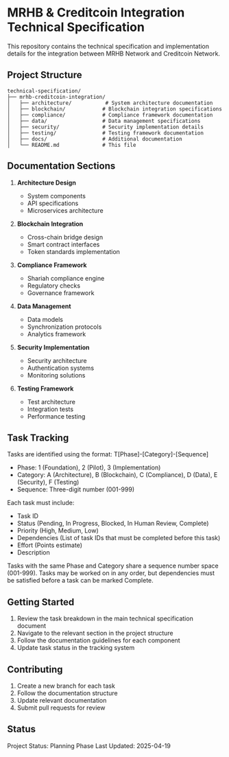 # MRHB & Creditcoin Integration Technical Specification

This repository contains the technical specification and implementation details for the integration between MRHB Network and Creditcoin Network.

## Project Structure

```
technical-specification/
├── mrhb-creditcoin-integration/
│   ├── architecture/           # System architecture documentation
│   ├── blockchain/            # Blockchain integration specifications
│   ├── compliance/            # Compliance framework documentation
│   ├── data/                  # Data management specifications
│   ├── security/              # Security implementation details
│   ├── testing/               # Testing framework documentation
│   ├── docs/                  # Additional documentation
│   └── README.md              # This file
```

## Documentation Sections

1. **Architecture Design**
   - System components
   - API specifications
   - Microservices architecture

2. **Blockchain Integration**
   - Cross-chain bridge design
   - Smart contract interfaces
   - Token standards implementation

3. **Compliance Framework**
   - Shariah compliance engine
   - Regulatory checks
   - Governance framework

4. **Data Management**
   - Data models
   - Synchronization protocols
   - Analytics framework

5. **Security Implementation**
   - Security architecture
   - Authentication systems
   - Monitoring solutions

6. **Testing Framework**
   - Test architecture
   - Integration tests
   - Performance testing

## Task Tracking

Tasks are identified using the format: T[Phase]-[Category]-[Sequence]
- Phase: 1 (Foundation), 2 (Pilot), 3 (Implementation)
- Category: A (Architecture), B (Blockchain), C (Compliance), D (Data), E (Security), F (Testing)
- Sequence: Three-digit number (001-999)

Each task must include:
- Task ID
- Status (Pending, In Progress, Blocked, In Human Review, Complete)
- Priority (High, Medium, Low)
- Dependencies (List of task IDs that must be completed before this task)
- Effort (Points estimate)
- Description

Tasks with the same Phase and Category share a sequence number space (001-999). Tasks may be worked on in any order, but dependencies must be satisfied before a task can be marked Complete.

## Getting Started

1. Review the task breakdown in the main technical specification document
2. Navigate to the relevant section in the project structure
3. Follow the documentation guidelines for each component
4. Update task status in the tracking system

## Contributing

1. Create a new branch for each task
2. Follow the documentation structure
3. Update relevant documentation
4. Submit pull requests for review

## Status

Project Status: Planning Phase
Last Updated: 2025-04-19 
